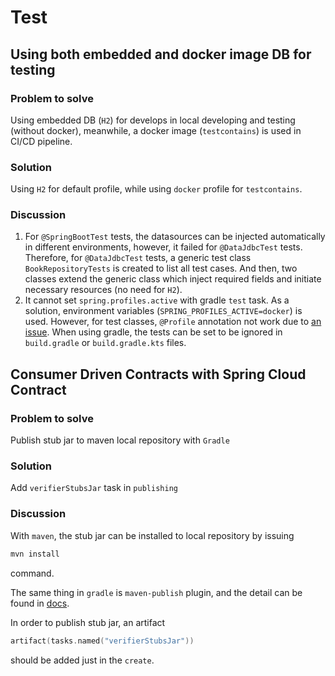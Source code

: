 # Test

## Using both embedded and docker image DB for testing

### Problem to solve
Using embedded DB (`H2`) for develops in local developing and testing (without docker), 
meanwhile, a docker image (`testcontains`) is used in CI/CD pipeline.

### Solution
Using `H2` for default profile, while using `docker` profile for `testcontains`.

### Discussion
1. For `@SpringBootTest` tests, the datasources can be injected automatically in different environments,
however, it failed for `@DataJdbcTest` tests.
Therefore, for `@DataJdbcTest` tests, a generic test class `BookRepositoryTests` is created to list all test cases.
And then, two classes extend the generic class which inject required fields and initiate necessary resources (no need for `H2`).
2. It cannot set `spring.profiles.active` with gradle `test` task. 
As a solution, environment variables (`SPRING_PROFILES_ACTIVE=docker`) is used. 
However, for test classes, `@Profile` annotation not work due to [an issue](https://github.com/spring-projects/spring-framework/issues/16300).
When using gradle, the tests can be set to be ignored in `build.gradle` or `build.gradle.kts` files.

## Consumer Driven Contracts with Spring Cloud Contract

### Problem to solve
Publish stub jar to maven local repository with `Gradle`

### Solution
Add `verifierStubsJar` task in `publishing`

### Discussion
With `maven`, the stub jar can be installed to local repository by issuing 
```bash
mvn install
```
command.

The same thing in `gradle` is `maven-publish` plugin, and the detail can be found in [docs](https://docs.spring.io/spring-boot/docs/current/gradle-plugin/reference/htmlsingle/#publishing-your-application.maven-publish).

In order to publish stub jar, an artifact
```kotlin
artifact(tasks.named("verifierStubsJar"))
```
should be added just in the `create`.